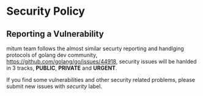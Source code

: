 # Security Policy

## Reporting a Vulnerability

mitum team follows the almost similar securty reporting and handlging protocols of golang dev community, https://github.com/golang/go/issues/44918, security issues will be hanlded in 3 tracks, **PUBLIC**, **PRIVATE** and **URGENT**.

If you find some vulnerabilities and other security related problems, please submit new issues with *security* label.
